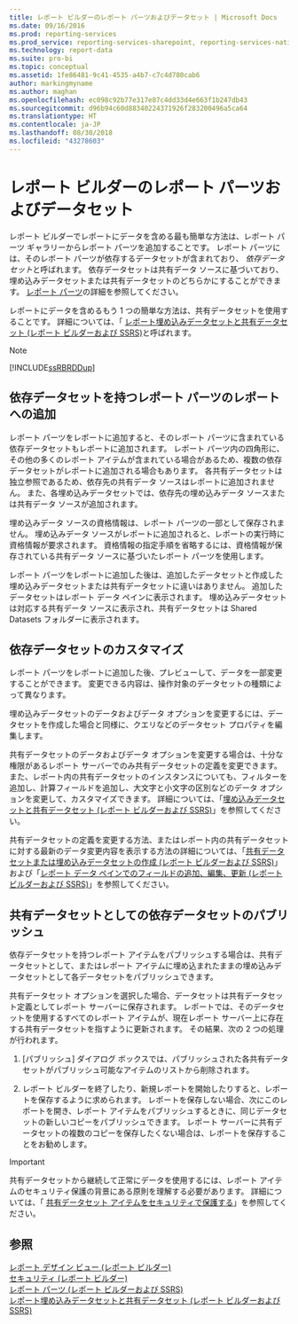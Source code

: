 ```yaml
---
title: レポート ビルダーのレポート パーツおよびデータセット | Microsoft Docs
ms.date: 09/16/2016
ms.prod: reporting-services
ms.prod_service: reporting-services-sharepoint, reporting-services-native
ms.technology: report-data
ms.suite: pro-bi
ms.topic: conceptual
ms.assetid: 1fe86481-9c41-4535-a4b7-c7c4d780cab6
author: markingmyname
ms.author: maghan
ms.openlocfilehash: ec098c92b77e317e87c4dd33d4e663f1b247db43
ms.sourcegitcommit: d96b94c60d88340224371926f283200496a5ca64
ms.translationtype: HT
ms.contentlocale: ja-JP
ms.lasthandoff: 08/30/2018
ms.locfileid: "43278603"
---
```

# <a name="report-parts-and-datasets-in-report-builder"></a>レポート ビルダーのレポート パーツおよびデータセット
  レポート ビルダーでレポートにデータを含める最も簡単な方法は、レポート パーツ ギャラリーからレポート パーツを追加することです。 レポート パーツには、そのレポート パーツが依存するデータセットが含まれており、 *依存データセット*と呼ばれます。 依存データセットは共有データ ソースに基づいており、埋め込みデータセットまたは共有データセットのどちらかにすることができます。 [レポート パーツ](../../reporting-services/report-design/report-parts-report-builder-and-ssrs.md)の詳細を参照してください。  
  
 レポートにデータを含めるもう 1 つの簡単な方法は、共有データセットを使用することです。 詳細については、「 [レポート埋め込みデータセットと共有データセット (レポート ビルダーおよび SSRS)](../../reporting-services/report-data/report-embedded-datasets-and-shared-datasets-report-builder-and-ssrs.md)と呼ばれます。  
  
> [!NOTE]  
>  [!INCLUDE[ssRBRDDup](../../includes/ssrbrddup-md.md)]  
  
##  <a name="Adding"></a> 依存データセットを持つレポート パーツのレポートへの追加  
 レポート パーツをレポートに追加すると、そのレポート パーツに含まれている依存データセットもレポートに追加されます。 レポート パーツ内の四角形に、その他の多くのレポート アイテムが含まれている場合があるため、複数の依存データセットがレポートに追加される場合もあります。 各共有データセットは独立参照であるため、依存先の共有データ ソースはレポートに追加されません。 また、各埋め込みデータセットでは、依存先の埋め込みデータ ソースまたは共有データ ソースが追加されます。  
  
 埋め込みデータ ソースの資格情報は、レポート パーツの一部として保存されません。 埋め込みデータ ソースがレポートに追加されると、レポートの実行時に資格情報が要求されます。 資格情報の指定手順を省略するには、資格情報が保存されている共有データ ソースに基づいたレポート パーツを使用します。  
  
 レポート パーツをレポートに追加した後は、追加したデータセットと作成した埋め込みデータセットまたは共有データセットに違いはありません。 追加したデータセットはレポート データ ペインに表示されます。 埋め込みデータセットは対応する共有データ ソースに表示され、共有データセットは Shared Datasets フォルダーに表示されます。  
  
##  <a name="Customizing"></a> 依存データセットのカスタマイズ  
 レポート パーツをレポートに追加した後、プレビューして、データを一部変更することができます。 変更できる内容は、操作対象のデータセットの種類によって異なります。  
  
 埋め込みデータセットのデータおよびデータ オプションを変更するには、データセットを作成した場合と同様に、クエリなどのデータセット プロパティを編集します。  
  
 共有データセットのデータおよびデータ オプションを変更する場合は、十分な権限があるレポート サーバーでのみ共有データセットの定義を変更できます。 また、レポート内の共有データセットのインスタンスについても、フィルターを追加し、計算フィールドを追加し、大文字と小文字の区別などのデータ オプションを変更して、カスタマイズできます。 詳細については、「[埋め込みデータセットと共有データセット &#40;レポート ビルダーおよび SSRS&#41;](../../reporting-services/report-data/embedded-and-shared-datasets-report-builder-and-ssrs.md)」を参照してください。  
  
 共有データセットの定義を変更する方法、またはレポート内の共有データセットに対する最新のデータ変更内容を表示する方法の詳細については、「[共有データセットまたは埋め込みデータセットの作成 (レポート ビルダーおよび SSRS)](../../reporting-services/report-data/create-a-shared-dataset-or-embedded-dataset-report-builder-and-ssrs.md)」および「[レポート データ ペインでのフィールドの追加、編集、更新 (レポート ビルダーおよび SSRS)](../../reporting-services/report-data/add-edit-refresh-fields-in-the-report-data-pane-report-builder-and-ssrs.md)」を参照してください。  
  
##  <a name="Publishing"></a> 共有データセットとしての依存データセットのパブリッシュ  
 依存データセットを持つレポート アイテムをパブリッシュする場合は、共有データセットとして、またはレポート アイテムに埋め込まれたままの埋め込みデータセットとして各データセットをパブリッシュできます。  
  
 共有データセット オプションを選択した場合、データセットは共有データセット定義としてレポート サーバーに保存されます。 レポートでは、そのデータセットを使用するすべてのレポート アイテムが、現在レポート サーバー上に存在する共有データセットを指すように更新されます。 その結果、次の 2 つの処理が行われます。  
  
1.  [パブリッシュ] ダイアログ ボックスでは、パブリッシュされた各共有データセットがパブリッシュ可能なアイテムのリストから削除されます。  
  
2.  レポート ビルダーを終了したり、新規レポートを開始したりすると、レポートを保存するように求められます。 レポートを保存しない場合、次にこのレポートを開き、レポート アイテムをパブリッシュするときに、同じデータセットの新しいコピーをパブリッシュできます。 レポート サーバーに共有データセットの複数のコピーを保存したくない場合は、レポートを保存することをお勧めします。  
  
> [!IMPORTANT]  
>  共有データセットから継続して正常にデータを使用するには、レポート アイテムのセキュリティ保護の背景にある原則を理解する必要があります。 詳細については、「 [共有データセット アイテムをセキュリティで保護する](../../reporting-services/security/secure-shared-dataset-items.md)」を参照してください。  
  
## <a name="see-also"></a>参照  
 [レポート デザイン ビュー (レポート ビルダー)](../../reporting-services/report-builder/report-design-view-report-builder.md)   
 [セキュリティ (レポート ビルダー)](../../reporting-services/report-builder/security-report-builder.md)   
 [レポート パーツ &#40;レポート ビルダーおよび SSRS&#41;](../../reporting-services/report-design/report-parts-report-builder-and-ssrs.md)   
 [レポート埋め込みデータセットと共有データセット (レポート ビルダーおよび SSRS)](../../reporting-services/report-data/report-embedded-datasets-and-shared-datasets-report-builder-and-ssrs.md)  
  
  
